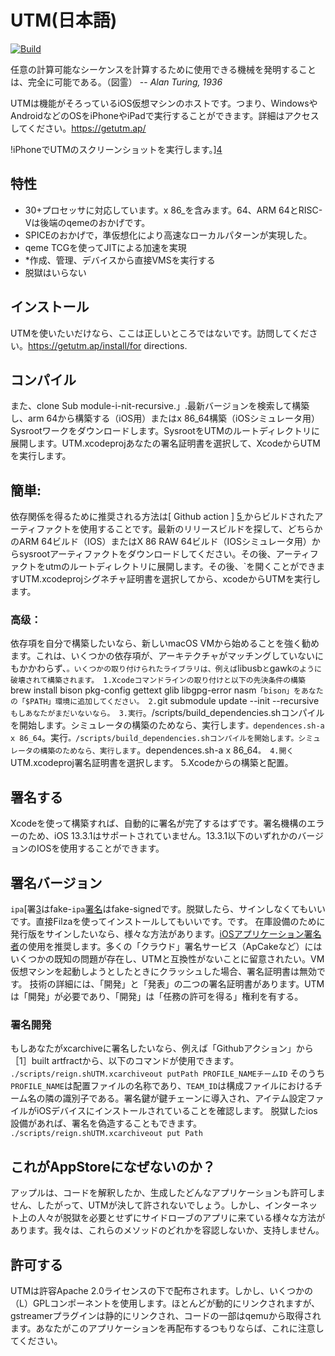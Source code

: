 
# UTM(日本語)
[![Build](https://github.com/utmapp/UTM/workflows/Build/badge.svg?branch=master&event=push)][1]

 任意の計算可能なシーケンスを計算するために使用できる機械を発明することは、完全に可能である。（図霊）
-- <cite>Alan Turing, 1936</cite>

UTMは機能がそろっているiOS仮想マシンのホストです。つまり、WindowsやAndroidなどのOSをiPhoneやiPadで実行することができます。詳細はアクセスしてください。https://getutm.ap/

!iPhoneでUTMのスクリーンショットを実行します。][4]
## 特性
* 30+プロセッサに対応しています。x 86_を含みます。64、ARM 64とRISC-Vは後端のqemeのおかげです。
* SPICEのおかげで，準仮想化により高速なローカルパターンが実現した。
* qeme TCGを使ってJITによる加速を実現
* *作成、管理、デバイスから直接VMSを実行する
* 脱獄はいらない
## インストール

UTMを使いたいだけなら、ここは正しいところではないです。訪問してください。https://getutm.ap/install/for directions.

## コンパイル
また、clone Sub module-i-nit-recursive.」.最新バージョンを検索して構築し、arm 64から構築する（iOS用）またはx 86_64構築（iOSシミュレータ用）Sysrootワークをダウンロードします。SysrootをUTMのルートディレクトリに展開します。UTM.xcodeprojあなたの署名証明書を選択して、XcodeからUTMを実行します。
## 簡単:
依存関係を得るために推奨される方法は[ Github action ] [ 5 ]からビルドされたアーティファクトを使用することです。最新のリリースビルドを探して、どちらかのARM 64ビルド（IOS）またはX 86 RAW 64ビルド（IOSシミュレータ用）からsysrootアーティファクトをダウンロードしてください。その後、アーティファクトをutmのルートディレクトリに展開します。その後、`を開くことができますUTM.xcodeprojシグネチャ証明書を選択してから、xcodeからUTMを実行します。
### 高级：
依存項を自分で構築したいなら、新しいmacOS VMから始めることを強く勧めます。これは、いくつかの依存項が、アーキテクチャがマッチングしていないにもかかわらず、`。いくつかの取り付けられたライブラリは、例えば`libusb`と`gawk`のように破壊されて構築されます。
1.Xcodeコマンドラインの取り付けと以下の先決条件の構築
`brew install bison pkg-config gettext glib libgpg-error nasm`
「bison」をあなたの「$PATH」環境に追加してください。
2. `git submodule update --init --recursive` もしあなたがまだいないなら。
3.実行`。/scripts/build_dependencies.shコンパイルを開始します。シミュレータの構築のためなら、実行します`。dependences.sh-a x 86_64`。実行`。/scripts/build_dependencies.shコンパイルを開始します。シミュレータの構築のためなら、実行します`。dependences.sh-a x 86_64`。
4.開く`UTM.xcodeproj署名証明書を選択します。
5.Xcodeからの構築と配置。
## 署名する
Xcodeを使って構築すれば、自動的に署名が完了するはずです。署名機構のエラーのため、iOS 13.3.1はサポートされていません。13.3.1以下のいずれかのバージョンのIOSを使用することができます。

## 署名バージョン
`ipa`[署[3]はfake-`ipa`[署名][3]はfake-signedです。脱獄したら、サインしなくてもいいです。直接Filzaを使ってインストールしてもいいです。です。
在庫設備のために発行版をサインしたいなら、様々な方法があります。[iOSアプリケーション署名者][2]の使用を推奨します。多くの「クラウド」署名サービス（ApCakeなど）にはいくつかの既知の問題が存在し、UTMと互換性がないことに留意されたい。VM仮想マシンを起動しようとしたときにクラッシュした場合、署名証明書は無効です。
技術の詳細には、「開発」と「発表」の二つの署名証明書があります。UTMは「開発」が必要であり、「開発」は「任務の許可を得る」権利を有する。

### 署名開発

もしあなたがxcarchiveに署名したいなら、例えば「Githubアクション」から［1］built artfractから、以下のコマンドが使用できます。
`
./scripts/reign.shUTM.xcarchiveout putPath PROFILE_NAMEチームID
`
そのうち`PROFILE_NAME`は配置ファイルの名称であり、`TEAM_ID`は構成ファイルにおけるチーム名の隣の識別子である。署名鍵が鍵チェーンに導入され、アイテム設定ファイルがiOSデバイスにインストールされていることを確認します。
脱獄したios設備があれば、署名を偽造することもできます。
`
./scripts/reign.shUTM.xcarchiveout put Path
`
## これがAppStoreになぜないのか？
アップルは、コードを解釈したか、生成したどんなアプリケーションも許可しません、したがって、UTMが決して許されないでしょう。しかし、インターネット上の人々が脱獄を必要とせずにサイドローブのアプリに来ている様々な方法があります。我々は、これらのメソッドのどれかを容認しないか、支持しません。
## 許可する
UTMは許容Apache 2.0ライセンスの下で配布されます。しかし、いくつかの（L）GPLコンポーネントを使用します。ほとんどが動的にリンクされますが、gstreamerプラグインは静的にリンクされ、コードの一部はqemuから取得されます。あなたがこのアプリケーションを再配布するつもりならば、これに注意してください。

[1]: https://github.com/utmapp/UTM/actions?query=event%3Arelease+workflow%3ABuild
[2]: https://dantheman827.github.io/ios-app-signer/
[3]: https://github.com/utmapp/UTM/releases
[4]: screen.png
[5]: https://github.com/utmapp/UTM/actions?query=workflow%3ABuild+event%3Arelease+is%3Asuccess
